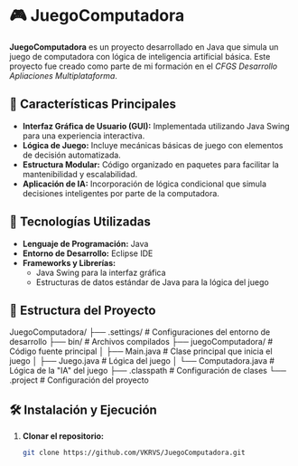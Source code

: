 # 🎮 JuegoComputadora

**JuegoComputadora** es un proyecto desarrollado en Java que simula un juego de computadora con lógica de inteligencia artificial básica. Este proyecto fue creado como parte de mi formación en el *CFGS Desarrollo Apliaciones Multiplataforma*.

## 🧠 Características Principales

- **Interfaz Gráfica de Usuario (GUI):** Implementada utilizando Java Swing para una experiencia interactiva.
- **Lógica de Juego:** Incluye mecánicas básicas de juego con elementos de decisión automatizada.
- **Estructura Modular:** Código organizado en paquetes para facilitar la mantenibilidad y escalabilidad.
- **Aplicación de IA:** Incorporación de lógica condicional que simula decisiones inteligentes por parte de la computadora.

## 🚀 Tecnologías Utilizadas

- **Lenguaje de Programación:** Java
- **Entorno de Desarrollo:** Eclipse IDE
- **Frameworks y Librerías:**
  - Java Swing para la interfaz gráfica
  - Estructuras de datos estándar de Java para la lógica del juego

## 📂 Estructura del Proyecto

JuegoComputadora/
├── .settings/ # Configuraciones del entorno de desarrollo
├── bin/ # Archivos compilados
├── juegoComputadora/ # Código fuente principal
│ ├── Main.java # Clase principal que inicia el juego
│ ├── Juego.java # Lógica del juego
│ └── Computadora.java # Lógica de la "IA" del juego
├── .classpath # Configuración de clases
└── .project # Configuración del proyecto


## 🛠️ Instalación y Ejecución

1. **Clonar el repositorio:**

   ```bash
   git clone https://github.com/VKRVS/JuegoComputadora.git
